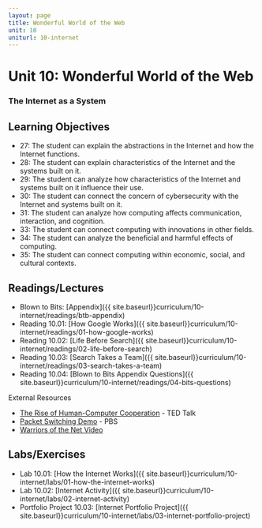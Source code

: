```yaml
---
layout: page
title: Wonderful World of the Web
unit: 10
uniturl: 10-internet
---
```


Unit 10: Wonderful World of the Web
===================================
### The Internet as a System


Learning Objectives
-------------------
 * 27: The student can explain the abstractions in the Internet and how the Internet functions.
 * 28: The student can explain characteristics of the Internet and the systems built on it.
 * 29: The student can analyze how characteristics of the Internet and systems built on it influence their use.
 * 30: The student can connect the concern of cybersecurity with the Internet and systems built on it.
 * 31: The student can analyze how computing affects communication, interaction, and cognition.
 * 33: The student can connect computing with innovations in other fields.
 * 34: The student can analyze the beneficial and harmful effects of computing.
 * 35: The student can connect computing within economic, social, and cultural contexts.


Readings/Lectures
-----------------
 * Blown to Bits: [Appendix]({{ site.baseurl}}curriculum/10-internet/readings/btb-appendix)
 * Reading 10.01: [How Google Works]({{ site.baseurl}}curriculum/10-internet/readings/01-how-google-works)
 * Reading 10.02: [Life Before Search]({{ site.baseurl}}curriculum/10-internet/readings/02-life-before-search)
 * Reading 10.03: [Search Takes a Team]({{ site.baseurl}}curriculum/10-internet/readings/03-search-takes-a-team)
 * Reading 10.04: [Blown to Bits Appendix Questions]({{ site.baseurl}}curriculum/10-internet/readings/04-bits-questions)

External Resources
 * [The Rise of Human-Computer Cooperation](http://www.ted.com/talks/shyam_sankar_the_rise_of_human_computer_cooperation.html) - TED Talk
 * [Packet Switching Demo](http://www.pbs.org/opb/nerds2.0.1/geek_glossary/packet_switching_flash.html) - PBS
 * [Warriors of the Net Video](http://www.teachertube.com/viewVideo.php?video_id=23140)


Labs/Exercises
--------------
 * Lab 10.01: [How the Internet Works]({{ site.baseurl}}curriculum/10-internet/labs/01-how-the-internet-works)
 * Lab 10.02: [Internet Activity]({{ site.baseurl}}curriculum/10-internet/labs/02-internet-activity)
 * Portfolio Project 10.03: [Internet Portfolio Project]({{ site.baseurl}}curriculum/10-internet/labs/03-internet-portfolio-project)
 

